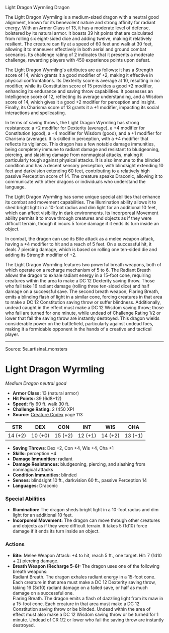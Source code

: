 <MonsterName/>Light Dragon Wyrmling</MonsterName>
<CreatureType/>Dragon</CreatureType>

<summary>The Light Dragon Wyrmling is a medium-sized dragon with a neutral good alignment, known for its benevolent nature and strong affinity for radiant energy. With an Armor Class of 13, it has a moderate level of defense, bolstered by its natural armor. It boasts 39 hit points that are calculated from rolling six eight-sided dice and adding twelve, making it relatively resilient. The creature can fly at a speed of 60 feet and walk at 30 feet, allowing it to maneuver effectively in both aerial and ground combat scenarios. Its challenge rating of 2 indicates that it presents a moderate challenge, rewarding players with 450 experience points upon defeat.</summary>

<detail>

The Light Dragon Wyrmling's attributes are as follows: it has a Strength score of 14, which grants it a good modifier of +2, making it effective in physical confrontations. Its Dexterity score is average at 10, resulting in no modifier, while its Constitution score of 15 provides a good +2 modifier, enhancing its endurance and saving throw capabilities. It possesses an Intelligence score of 12, reflecting its average understanding, and a Wisdom score of 14, which gives it a good +2 modifier for perception and insight. Finally, its Charisma score of 13 grants it a +1 modifier, impacting its social interactions and spellcasting.

In terms of saving throws, the Light Dragon Wyrmling has strong resistances: a +2 modifier for Dexterity (average), a +4 modifier for Constitution (good), a +4 modifier for Wisdom (good), and a +1 modifier for Charisma (average). It is skilled in perception, with a +4 modifier that reflects its vigilance. This dragon has a few notable damage immunities, being completely immune to radiant damage and resistant to bludgeoning, piercing, and slashing damage from nonmagical attacks, making it particularly tough against physical attacks. It is also immune to the blinded condition and has a decent sensory perception, with blindsight extending 10 feet and darkvision extending 60 feet, contributing to a relatively high passive Perception score of 14. The creature speaks Draconic, allowing it to communicate with other dragons or individuals who understand the language.

The Light Dragon Wyrmling has some unique special abilities that enhance its combat and movement capabilities. The Illumination ability allows it to shed bright light in a 10-foot radius and dim light for an additional 10 feet, which can affect visibility in dark environments. Its Incorporeal Movement ability permits it to move through creatures and objects as if they were difficult terrain, though it incurs 5 force damage if it ends its turn inside an object. 

In combat, the dragon can use its Bite attack as a melee weapon attack, having a +4 modifier to hit and a reach of 5 feet. On a successful hit, it deals 7 piercing damage, which is based on rolling one ten-sided die and adding its Strength modifier of +2. 

The Light Dragon Wyrmling features two powerful breath weapons, both of which operate on a recharge mechanism of 5 to 6. The Radiant Breath allows the dragon to exhale radiant energy in a 15-foot cone, requiring creatures within the area to make a DC 12 Dexterity saving throw. Those who fail take 16 radiant damage (rolling three ten-sided dice) and half damage on a successful save. The second breath weapon, Flaring Breath, emits a blinding flash of light in a similar cone, forcing creatures in that area to make a DC 12 Constitution saving throw or suffer blindness. Additionally, undead caught in the effect must make a DC 12 Wisdom saving throw; those who fail are turned for one minute, while undead of Challenge Rating 1/2 or lower that fail the saving throw are instantly destroyed. This dragon wields considerable power on the battlefield, particularly against undead foes, making it a formidable opponent in the hands of a creative and tactical player.</detail>



---

Source: 5e_artisinal_monsters

# Light Dragon Wyrmling

*Medium* *Dragon* *neutral good*

- **Armor Class:** 13 (natural armor)
- **Hit Points:** 39 (6d8+12)
- **Speed:** fly 60 ft. walk 30 ft.
- **Challenge Rating:** 2 (450 XP)
- **Source:** [Creature Codex](https://koboldpress.com/kpstore/product/creature-codex-for-5th-edition-dnd) page 113

| STR | DEX | CON | INT | WIS | CHA |
| --- | --- | --- | --- | --- | --- |
| 14 (+2) | 10 (+0) | 15 (+2) | 12 (+1) | 14 (+2) | 13 (+1) |

- **Saving Throws**: Dex +2, Con +4, Wis +4, Cha +1
- **Skills:** perception +4
- **Damage Immunities:** radiant
- **Damage Resistances:** bludgeoning, piercing, and slashing from nonmagical attacks
- **Condition Immunities:** blinded
- **Senses:** blindsight 10 ft., darkvision 60 ft., passive Perception 14
- **Languages:** Draconic

### Special Abilities

- **Illumination:** The dragon sheds bright light in a 10-foot radius and dim light for an additional 10 feet.
- **Incorporeal Movement:** The dragon can move through other creatures and objects as if they were difficult terrain. It takes 5 (1d10) force damage if it ends its turn inside an object.

### Actions

- **Bite:** Melee Weapon Attack: +4 to hit, reach 5 ft., one target. Hit: 7 (1d10 + 2) piercing damage.
- **Breath Weapon (Recharge 5-6):** The dragon uses one of the following breath weapons:<br>Radiant Breath. The dragon exhales radiant energy in a 15-foot cone. Each creature in that area must make a DC 12 Dexterity saving throw, taking 16 (3d10) radiant damage on a failed save, or half as much damage on a successful one.<br>Flaring Breath. The dragon emits a flash of dazzling light from its maw in a 15-foot cone. Each creature in that area must make a DC 12 Constitution saving throw or be blinded. Undead within the area of effect must also make a DC 12 Wisdom saving throw or be turned for 1 minute. Undead of CR 1/2 or lower who fail the saving throw are instantly destroyed.




